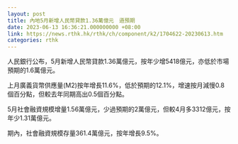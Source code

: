```yaml
---
layout: post
title: 內地5月新增人民幣貸款1.36萬億元　遜預期
date: 2023-06-13 16:36:21.000000000 +08:00
link: https://news.rthk.hk/rthk/ch/component/k2/1704622-20230613.htm
categories: rthk
---
```


人民銀行公布，5月新增人民幣貸款1.36萬億元，按年少增5418億元，亦低於市場預期的1.6萬億元。

上月廣義貨幣供應量(M2)按年增長11.6%，低於預期的12.1%，增速按月減慢0.8個百分點，但較去年同期高出0.5個百分點。

5月社會融資規模增量1.56萬億元，少過預期的2萬億元，但較4月多3312億元，按年少1.31萬億元。

期內，社會融資規模存量361.4萬億元，按年增長9.5%。
